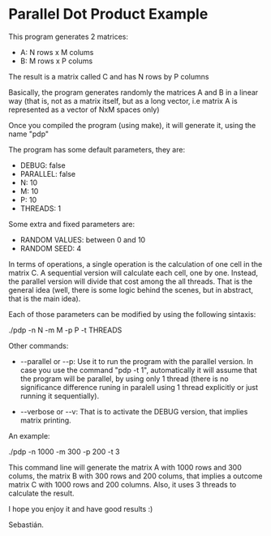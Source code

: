 # Parallel Dot Product Example

This program generates 2 matrices:

* A: N rows x M colums
* B: M rows x P colums

The result is a matrix called C and has N rows by P columns

Basically, the program generates randomly the matrices A and B
in a linear way (that is, not as a matrix itself, but as a long vector, i.e
matrix A  is represented as a vector of NxM spaces only)

Once you compiled the program (using make), it will generate it, using the name "pdp"

The program has some default parameters, they are:

* DEBUG: false
* PARALLEL: false
* N: 10
* M: 10
* P: 10
* THREADS: 1

Some extra and fixed parameters are:
* RANDOM VALUES: between 0 and 10
* RANDOM SEED: 4

In terms of operations, a single operation is the calculation of one cell in the matrix C. A sequential version will calculate each cell, one by one. Instead, the parallel version will divide that cost among the all threads. That is the general idea (well, there is some logic behind the scenes, but in abstract, that is the main idea).


Each of those parameters can be modified by using the following sintaxis:

./pdp -n N -m M -p P -t THREADS

Other commands:
* --parallel or --p: Use it to run the program with the parallel version. In case you use the command "pdp -t 1", automatically it will assume that the program will be parallel, by using only 1 thread (there is no significance difference runing in paralell using 1 thread explicitly or just running it sequentially).

* --verbose or --v: That is to activate the DEBUG version, that implies matrix printing.

An example:

./pdp -n 1000 -m 300 -p 200 -t 3

This command line will generate the matrix A with 1000 rows and 300 colums, the matrix B with 300 rows and 200 colums, that implies a outcome matrix C with 1000 rows and 200 columns. Also, it uses 3 threads to calculate the result.

I hope you enjoy it and have good results :)

Sebastián.
